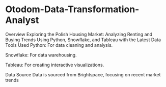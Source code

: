 # Otodom-Data-Transformation-Analyst
Overview
Exploring the Polish Housing Market: Analyzing Renting and Buying Trends Using Python, Snowflake, and Tableau with the Latest Data
Tools Used
Python:
For data cleaning and analysis.

Snowflake:
For data warehousing.

Tableau:
For creating interactive visualizations.

Data Source
Data is sourced from Brightspace, focusing on recent market trends
